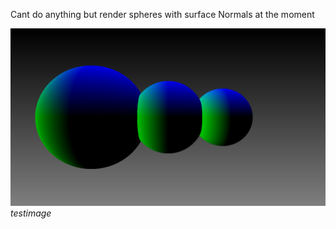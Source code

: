 Cant do anything but render spheres with surface Normals at the moment

![01](testimage.png)
*testimage*